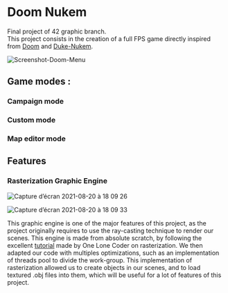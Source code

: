 <h1> Doom Nukem </h1>

<p>
Final project of 42 graphic branch.</br>
This project consists in the creation of a full FPS game directly inspired from
<a href=https://fr.wikipedia.org/wiki/Doom target="blank">Doom</a> and <a href=https://fr.wikipedia.org/wiki/Duke_Nukem target="blank">Duke-Nukem</a>.
</p>

![Screenshot-Doom-Menu](https://user-images.githubusercontent.com/44742651/130258091-10b30e1f-21b9-430f-bd54-2dd79706117c.png)

<h2>Game modes :</h2>
<h3>Campaign mode</h3>
<h3>Custom mode</h3>
<h3>Map editor mode</h3>

<h2> Features </h2>
<h3> Rasterization Graphic Engine </h3>

![Capture d’écran 2021-08-20 à 18 09 26](https://user-images.githubusercontent.com/44742651/130262653-bdf38683-360b-4bb5-8266-9b5f2f30c35f.png)

![Capture d’écran 2021-08-20 à 18 09 33](https://user-images.githubusercontent.com/44742651/130262667-9156f0fc-e6fa-49f1-8f78-bb5dcc811f9d.png)

<p>
This graphic engine is one of the major features of this project, as the project originally requires to use the ray-casting technique to render our scenes.
This engine is made from absolute scratch, by following the excellent <a href="https://www.youtube.com/watch?v=ih20l3pJoeU">tutorial</a> made by One Lone Coder on rasterization. We then adapted our code with multiples optimizations, such as an implementation of threads pool to divide the work-group.
This implementation of rasterization allowed us to create objects in our scenes, and to load textured .obj files into them, which will be useful for a lot of features of this project.
</p>

